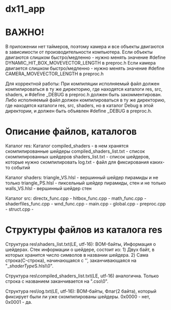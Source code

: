 # dx11_app

# ВАЖНО!
В приложении нет таймеров, поэтому камера и все объекты двигаются в зависимости от производительности компьютера.
Если объекты двигаются слишком быстро/медленно - нужно менять значение #define DYNAMIC_HIT_BOX_MOVEVECTOR_LENGTH в preproc.h
Если камера двигается слишком быстро/медленно - нужно менять значение #define CAMERA_MOVEVECTOR_LENGTH в preproc.h

Для корректной работы:
При компиляции исполняемый файл должен компилироваться в ту же директорию, где находятся каталоги res, src, shaders, и #define _DEBUG в preproc.h должен быть закомментирован.
Либо исполняемый файл должен компилироваться в ту же директорию, где находятся каталоги res, src, shaders, но в каталог Debug в этой директории, и должен быть объявлен #define _DEBUG в preproc.h.

# Описание файлов, каталогов
Каталог res:
	Каталог compiled_shaders - в нем хранятся скомпилированные шейдеры
	compiled_shaders_list.txt - список скомпилированных шейдеров
	shaders_list.txt - список шейдеров, которые нужно скомпилировать
	log.txt - файл для фиксирования каких-то событий

Каталог shaders:
	triangle_VS.hlsl - вершинный шейдер пирамиды и не только
	triangle_PS.hlsl - пиксельный шейдер пирамиды, стен и не только
	walls_VS.hlsl - вершинный шейдер стен
	
Каталог src:
	directx_func.cpp - 
	hitbox_func.cpp - 
	math_func.cpp - 
	shaderfiles_func.cpp - 
	wnd_func.cpp - 
	main.cpp - 
	global.cpp -
	preproc.cpp -
	struct.cpp -

# Структуры файлов из каталога res
Структура res\shaders_list.txt(LE, utf-16):
	BOM-байты, 
	Информация о шейдерах.
	Стек информации о шейдере, состоит из:
		1) Двух байт, в которых хранится число символов в названии шейдера.
		2) Сама строка(C-строка), начинающаяся с '\', заканчивающаяся на "_*shaderType*S.hlsl\0".

Структура res\compiled_shaders_list.txt(LE, utf-16) аналогична.
Только строка с названием заканчивается на ".cso\0".

Структура res\log.txt(LE, utf-16):
	BOM-байты,
	Флаг(2 байта), который фиксирует были ли уже скомпилированы шейдеры. 0x0000 - нет, 0x0001 - да. 


